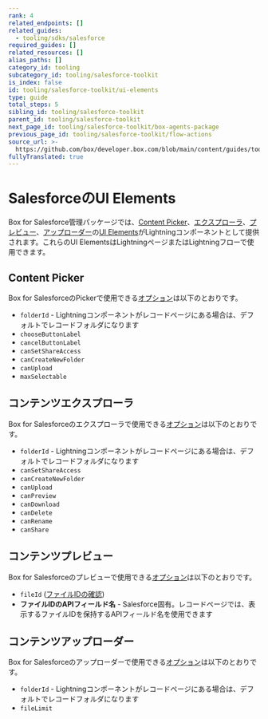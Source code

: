 ```yaml
---
rank: 4
related_endpoints: []
related_guides:
  - tooling/sdks/salesforce
required_guides: []
related_resources: []
alias_paths: []
category_id: tooling
subcategory_id: tooling/salesforce-toolkit
is_index: false
id: tooling/salesforce-toolkit/ui-elements
type: guide
total_steps: 5
sibling_id: tooling/salesforce-toolkit
parent_id: tooling/salesforce-toolkit
next_page_id: tooling/salesforce-toolkit/box-agents-package
previous_page_id: tooling/salesforce-toolkit/flow-actions
source_url: >-
  https://github.com/box/developer.box.com/blob/main/content/guides/tooling/salesforce-toolkit/ui-elements.md
fullyTranslated: true
---
```

# SalesforceのUI Elements

Box for Salesforce管理パッケージでは、[Content Picker][2]、[エクスプローラ][3]、[プレビュー][4]、[アップローダー][5]の[UI Elements][1]がLightningコンポーネントとして提供されます。これらのUI ElementsはLightningページまたはLightningフローで使用できます。

## Content Picker

Box for SalesforceのPickerで使用できる[オプション][6]は以下のとおりです。

* `folderId` - Lightningコンポーネントがレコードページにある場合は、デフォルトでレコードフォルダになります
* `chooseButtonLabel`
* `cancelButtonLabel`
* `canSetShareAccess`
* `canCreateNewFolder`
* `canUpload`
* `maxSelectable`

## コンテンツエクスプローラ

Box for Salesforceのエクスプローラで使用できる[オプション][7]は以下のとおりです。

* `folderId` - Lightningコンポーネントがレコードページにある場合は、デフォルトでレコードフォルダになります
* `canSetShareAccess`
* `canCreateNewFolder`
* `canUpload`
* `canPreview`
* `canDownload`
* `canDelete`
* `canRename`
* `canShare`

## コンテンツプレビュー

Box for Salesforceのプレビューで使用できる[オプション][8]は以下のとおりです。

* `fileId` ([ファイルIDの確認][9])
* **ファイルIDのAPIフィールド名** - Salesforce固有。レコードページでは、表示するファイルIDを保持するAPIフィールド名を使用できます

## コンテンツアップローダー

Box for Salesforceのアップローダーで使用できる[オプション][10]は以下のとおりです。

* `folderId` - Lightningコンポーネントがレコードページにある場合は、デフォルトでレコードフォルダになります
* `fileLimit`

[1]: g://embed/ui-elements

[2]: g://embed/ui-elements/picker

[3]: g://embed/ui-elements/explorer

[4]: g://embed/ui-elements/preview

[5]: g://embed/ui-elements/uploader

[6]: g://embed/ui-elements/picker/#options

[7]: g://embed/ui-elements/explorer/#options

[8]: g://embed/ui-elements/preview/#options

[9]: g://files/get

[10]: g://embed/ui-elements/uploader/#options
